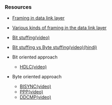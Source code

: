 ### Resources
- [Framing in data link layer](https://www.geeksforgeeks.org/framing-in-data-link-layer/)
- [Various kinds of framing in the data link layer](https://www.geeksforgeeks.org/various-kind-of-framing-in-data-link-layer/)
- [Bit stuffing(video)](https://www.youtube.com/watch?v=toS0RXNaTaE&list=PLBlnK6fEyqRgMCUAG0XRw78UA8qnv6jEx&index=40)
- [Bit stuffing vs Byte stuffing(video)(hindi)](https://www.youtube.com/watch?v=2U6kPu0dfqI)
- Bit oriented approach
    - [HDLC(video)](https://www.youtube.com/watch?v=N2tgsPUPEBE&list=PLBlnK6fEyqRgMCUAG0XRw78UA8qnv6jEx&index=39)

- Byte oriented approach
    - [BISYNC(video)](https://www.youtube.com/watch?v=EpVkN6YuDUk&list=PLBlnK6fEyqRgMCUAG0XRw78UA8qnv6jEx&index=41) 
    - [PPP(video)](https://www.youtube.com/watch?v=kKCwkRT_U8I&list=PLBlnK6fEyqRgMCUAG0XRw78UA8qnv6jEx&index=42)
    - [DDCMP(video)](https://www.youtube.com/watch?v=whsTT8hnbJA&list=PLBlnK6fEyqRgMCUAG0XRw78UA8qnv6jEx&index=43)
